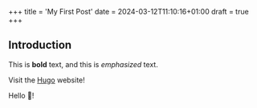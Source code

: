 +++
title = 'My First Post'
date = 2024-03-12T11:10:16+01:00
draft = true
+++
## Introduction

This is **bold** text, and this is *emphasized* text.

Visit the [Hugo](https://gohugo.io) website!

Hello :wave:!
